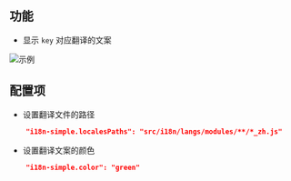 ## 功能
- 显示 `key` 对应翻译的文案

![示例](https://i.ibb.co/hf8rvQ0/image.gif)

## 配置项

* 设置翻译文件的路径
```json
    "i18n-simple.localesPaths": "src/i18n/langs/modules/**/*_zh.js"
```

* 设置翻译文案的颜色
```json
    "i18n-simple.color": "green"
```
